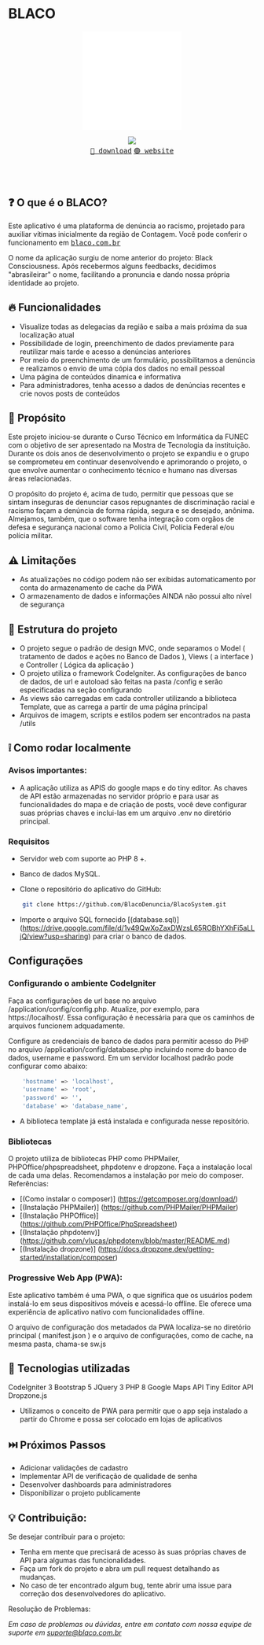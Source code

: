 # BLACO
<p align="center"><img align="center" width="200px" src="/utils/img/logo-blaco-branca.svg"/></p>
<p align="center">
  <img src="https://skillicons.dev/icons?i=php,js,jquery,bootstrap,html,css&perline=3" />
  <br/>
  <a href="https://github.com/BlacoDenuncia/BlacoSystem/releases/download/beta/BLACO.-.Tecnologia.Antirracista.apk"><kbd>🔵 download</kbd></a> <a href="https://blaco.com.br"><kbd>🟢 website</kbd></a>
</p>
<br></br>

## :question: O que é o BLACO?

Este aplicativo é uma plataforma de denúncia ao racismo, projetado para auxiliar vítimas inicialmente da região de Contagem. Você pode conferir o funcionamento em <a href="https://blaco.com.br"><kbd>blaco.com.br</kbd></a>

O nome da aplicação surgiu de nome anterior do projeto: Black Consciousness. Após recebermos alguns feedbacks, decidimos "abrasileirar" o nome, facilitando a pronuncia e dando nossa própria identidade ao projeto.

## 🔥 Funcionalidades

- Visualize todas as delegacias da região e saiba a mais próxima da sua localização atual
- Possibilidade de login, preenchimento de dados previamente para reutilizar mais tarde e acesso a denúncias anteriores
- Por meio do preenchimento de um formulário, possibilitamos a denúncia e realizamos o envio de uma cópia dos dados no email pessoal
- Uma página de conteúdos dinamica e informativa
- Para administradores, tenha acesso a dados de denúncias recentes e crie novos posts de conteúdos

## :dizzy: Propósito

Este projeto iniciou-se durante o Curso Técnico em Informática da FUNEC com o objetivo de ser apresentado na Mostra de Tecnologia da instituição. Durante os dois anos de desenvolvimento o projeto se expandiu e o grupo se comprometeu em continuar desenvolvendo e aprimorando o projeto, o que envolve aumentar o conhecimento técnico e humano nas diversas áreas relacionadas.

O propósito do projeto é, acima de tudo, permitir que pessoas que se sintam inseguras de denunciar casos repugnantes de discriminação racial e racismo façam a denúncia de forma rápida, segura e se desejado, anônima. Almejamos, também, que o software tenha integração com orgãos de defesa e segurança nacional como a Polícia Civil, Polícia Federal e/ou polícia militar.

## ⚠️ Limitações
- As atualizações no código podem não ser exibidas automaticamento por conta do armazenamento de cache da PWA
- O armazenamento de dados e informações AINDA não possui alto nível de segurança 

## :dna: Estrutura do projeto
- O projeto segue o padrão de design MVC, onde separamos o Model ( tratamento de dados e ações no Banco de Dados ), Views ( a interface ) e Controller ( Lógica da aplicação )
- O projeto utiliza o framework CodeIgniter. As configurações de banco de dados, de url e autoload são feitas na pasta /config e serão especificadas na seção configurando
- As views são carregadas em cada controller utilizando a biblioteca Template, que as carrega a partir de uma página principal
- Arquivos de imagem, scripts e estilos podem ser encontrados na pasta /utils

## :grey_exclamation: Como rodar localmente

### Avisos importantes: 
- A aplicação utiliza as APIS do google maps e do tiny editor. As chaves de API estão armazenadas no servidor próprio e para usar as funcionalidades do mapa e de criação de posts, você deve configurar suas próprias chaves e inclui-las em um arquivo .env no diretório principal.
  
### Requisitos

- Servidor web com suporte ao PHP 8 +.
- Banco de dados MySQL.

- Clone o repositório do aplicativo do GitHub:
```bash
    git clone https://github.com/BlacoDenuncia/BlacoSystem.git
```

- Importe o arquivo SQL fornecido [(database.sql)] (https://drive.google.com/file/d/1v49QwXoZaxDWzsL65ROBhYXhFi5aLLjQ/view?usp=sharing) para criar o banco de dados.

## Configurações
### Configurando o ambiente CodeIgniter
Faça as configurações de url base no arquivo /application/config/config.php. Atualize, por exemplo, para https://localhost/. Essa configuração é necessária para que os caminhos de arquivos funcionem adquadamente.

Configure as credenciais de banco de dados para permitir acesso do PHP no arquivo /application/config/database.php incluindo nome do banco de dados, username e password. Em um servidor localhost padrão pode configurar como abaixo:
```bash
	'hostname' => 'localhost',
	'username' => 'root',
	'password' => '',
	'database' => 'database_name',
```
- A biblioteca template já está instalada e configurada nesse repositório.

### Bibliotecas
O projeto utiliza de bibliotecas PHP como PHPMailer, PHPOffice/phpspreadsheet, phpdotenv e dropzone.
Faça a instalação local de cada uma delas. Recomendamos a instalação por meio do composer.
Referências:
- [(Como instalar o composer)] (https://getcomposer.org/download/)
- [(Instalação PHPMailer)] (https://github.com/PHPMailer/PHPMailer)
- [(Instalação PHPOffice)] (https://github.com/PHPOffice/PhpSpreadsheet)
- [(Instalação phpdotenv)] (https://github.com/vlucas/phpdotenv/blob/master/README.md)
- [(Instalação dropzone)] (https://docs.dropzone.dev/getting-started/installation/composer)

### Progressive Web App (PWA):

Este aplicativo também é uma PWA, o que significa que os usuários podem instalá-lo em seus dispositivos móveis e acessá-lo offline. Ele oferece uma experiência de aplicativo nativo com funcionalidades offline.

O arquivo de configuração dos metadados da PWA localiza-se no diretório principal ( manifest.json ) e o arquivo de configurações, como de cache, na mesma pasta, chama-se sw.js

## :satellite: Tecnologias utilizadas
CodeIgniter 3 
Bootstrap 5 
JQuery 3 
PHP 8 
Google Maps API 
Tiny Editor API 
Dropzone.js

- Utilizamos o conceito de PWA para permitir que o app seja instalado a partir do Chrome e possa ser colocado em lojas de aplicativos

## ⏭️ Próximos Passos
- Adicionar validações de cadastro
- Implementar API de verificação de qualidade de senha
- Desenvolver dashboards para administradores
- Disponibilizar o projeto publicamente

## :bulb: Contribuição:
Se desejar contribuir para o projeto:

- Tenha em mente que precisará de acesso às suas próprias chaves de API para algumas das funcionalidades.
- Faça um fork do projeto e abra um pull request detalhando as mudanças.
- No caso de ter encontrado algum bug, tente abrir uma issue para correção dos desenvolvedores do aplicativo.

Resolução de Problemas:

*Em caso de problemas ou dúvidas, entre em contato com nossa equipe de suporte em suporte@blaco.com.br*
